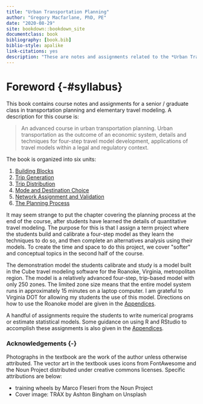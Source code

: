 ```yaml
--- 
title: "Urban Transportation Planning"
author: "Gregory Macfarlane, PhD, PE"
date: "2020-08-29"
site: bookdown::bookdown_site
documentclass: book
bibliography: [book.bib]
biblio-style: apalike
link-citations: yes
description: "These are notes and assignments related to the *Urban Transportation Planning*  class at BYU."
---
```




# Foreword {-#syllabus}



This book contains course notes and assignments for a senior / graduate class in
transportation planning and elementary travel modeling. A description for this course
is:

> An advanced course in urban transportation planning. Urban transportation as
the outcome of an economic system, details and techniques for four-step travel
model development, applications of travel models within a legal and regulatory
context.

The book is organized into six units:

  1. [Building Blocks](#chap-blocks)
  2. [Trip Generation](#chap-tripgen)
  3. [Trip Distribution](#chap-distribution)
  4. [Mode and Destination Choice](#chap-modechoice)
  5. [Network Assignment and Validation](#chap-assignment)
  6. [The Planning Process](#chap-process)
  
It may seem strange to put the chapter covering the planning process at the end
of the course, after students have learned the details of quantitative travel
modeling. The purpose for this is that I assign a term project where the
students build and calibrate a four-step model as they learn the techniques to do
so, and then complete an alternatives analysis using their models. To create
the time and space to do this project, we cover "softer" and conceptual topics
in the second half of the course.

The demonstration model the students calibrate and study is a model built in the
Cube travel modeling software for the Roanoke, Virginia, metropolitan region.
The model is a relatively advanced four-step, trip-based model with only 250
zones. The limited zone size means that the entire model system runs in
approximately 15 minutes on a laptop computer. I am grateful to Virginia DOT for
allowing my students the use of this model. Directions on how to use the Roanoke
model are given in the [Appendices](#app-demomodel).

A handful of assignments require the students to write numerical programs or
estimate statistical models. Some guidance on using R and RStudio to accomplish
these assignments is also given in the [Appendices](#app-rstudio).

### Acknowledgements {-}
Photographs in the textbook are the work of the author unless otherwise attributed.
The vector art in the textbook uses icons from FontAwesome and the Noun Project
distributed under creative commons licenses. Specific attributions are below:

  - training wheels by Marco Fleseri from the Noun Project
  - Cover image: TRAX by Ashton Bingham on Unsplash
